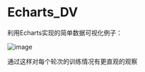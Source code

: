 # Echarts_DV
利用Echarts实现的简单数据可视化例子：

![image](https://github.com/a123wyn/Echarts_DV/blob/master/images/%E5%8F%AF%E8%A7%86%E5%8C%96gif%E5%9B%BE.gif)

通过这样对每个轮次的训练情况有更直观的观察
